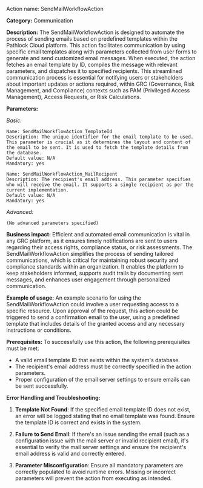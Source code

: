 Action name: SendMailWorkflowAction

**Category:** Communication

**Description:** The SendMailWorkflowAction is designed to automate the process of sending emails based on predefined templates within the Pathlock Cloud platform. This action facilitates communication by using specific email templates along with parameters collected from user forms to generate and send customized email messages. When executed, the action fetches an email template by ID, compiles the message with relevant parameters, and dispatches it to specified recipients. This streamlined communication process is essential for notifying users or stakeholders about important updates or actions required, within GRC (Governance, Risk Management, and Compliance) contexts such as PAM (Privileged Access Management), Access Requests, or Risk Calculations.

**Parameters:** 

_Basic:_

    Name: SendMailWorkflowAction_TemplateId
    Description: The unique identifier for the email template to be used. This parameter is crucial as it determines the layout and content of the email to be sent. It is used to fetch the template details from the database.
    Default value: N/A
    Mandatory: yes
    
    Name: SendMailWorkflowAction_MailRecipent
    Description: The recipient's email address. This parameter specifies who will receive the email. It supports a single recipient as per the current implementation.
    Default value: N/A
    Mandatory: yes

_Advanced:_

    (No advanced parameters specified)

**Business impact:** Efficient and automated email communication is vital in any GRC platform, as it ensures timely notifications are sent to users regarding their access rights, compliance status, or risk assessments. The SendMailWorkflowAction simplifies the process of sending tailored communications, which is critical for maintaining robust security and compliance standards within an organization. It enables the platform to keep stakeholders informed, supports audit trails by documenting sent messages, and enhances user engagement through personalized communication.

**Example of usage:** An example scenario for using the SendMailWorkflowAction could involve a user requesting access to a specific resource. Upon approval of the request, this action could be triggered to send a confirmation email to the user, using a predefined template that includes details of the granted access and any necessary instructions or conditions.

**Prerequisites:** To successfully use this action, the following prerequisites must be met:

- A valid email template ID that exists within the system's database.
- The recipient's email address must be correctly specified in the action parameters.
- Proper configuration of the email server settings to ensure emails can be sent successfully.

**Error Handling and Troubleshooting:** 

1. **Template Not Found**: If the specified email template ID does not exist, an error will be logged stating that no email template was found. Ensure the template ID is correct and exists in the system.
   
2. **Failure to Send Email**: If there's an issue sending the email (such as a configuration issue with the mail server or invalid recipient email), it's essential to verify the mail server settings and ensure the recipient's email address is valid and correctly entered.

3. **Parameter Misconfiguration**: Ensure all mandatory parameters are correctly populated to avoid runtime errors. Missing or incorrect parameters will prevent the action from executing as intended.